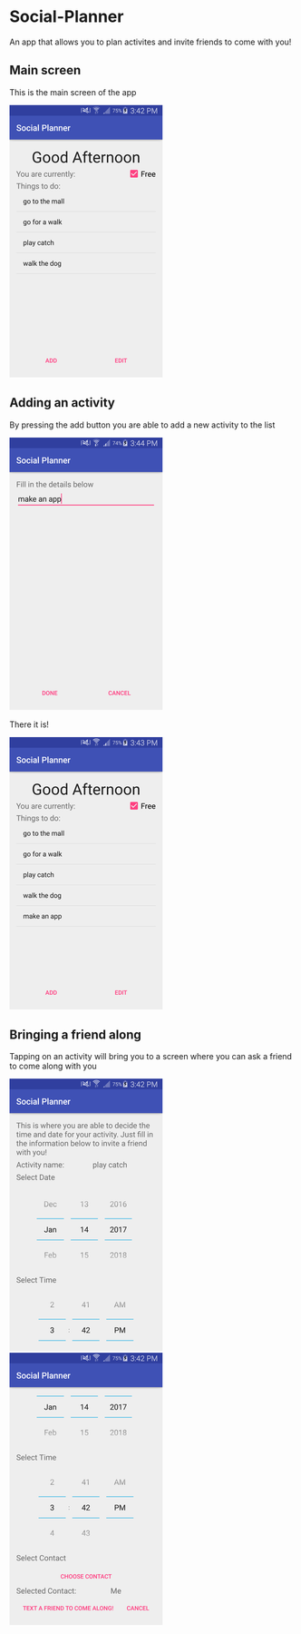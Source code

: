 # Social-Planner
An app that allows you to plan activites and invite friends to come with you!

## Main screen
This is the main screen of the app

![alt tag](https://github.com/ConMur/Social-Planner/blob/master/Screenshots/Main%20screen%20-%20free.png)

## Adding an activity
By pressing the add button you are able to add a new activity to the list

![alt tag](https://github.com/ConMur/Social-Planner/blob/master/Screenshots/add%20activity.png)

There it is!

![alt tag](https://github.com/ConMur/Social-Planner/blob/master/Screenshots/after%20adding%20activity.png)

## Bringing a friend along
Tapping on an activity will bring you to a screen where you can ask a friend to come along with you

![alt tag](https://github.com/ConMur/Social-Planner/blob/master/Screenshots/plan%20event%20pt1.png)
![alt tag](https://github.com/ConMur/Social-Planner/blob/master/Screenshots/plan%20event%20pt2.png)

